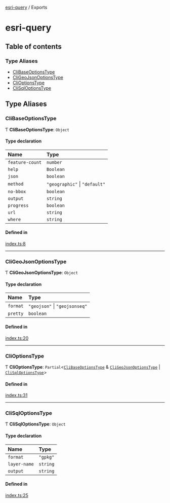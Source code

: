 [esri-query](README.md) / Exports

# esri-query

## Table of contents

### Type Aliases

- [CliBaseOptionsType](modules.md#clibaseoptionstype)
- [CliGeoJsonOptionsType](modules.md#cligeojsonoptionstype)
- [CliOptionsType](modules.md#clioptionstype)
- [CliSqlOptionsType](modules.md#clisqloptionstype)

## Type Aliases

### CliBaseOptionsType

Ƭ **CliBaseOptionsType**: `Object`

#### Type declaration

| Name | Type |
| :------ | :------ |
| `feature-count` | `number` |
| `help` | `Boolean` |
| `json` | `boolean` |
| `method` | ``"geographic"`` \| ``"default"`` |
| `no-bbox` | `boolean` |
| `output` | `string` |
| `progress` | `boolean` |
| `url` | `string` |
| `where` | `string` |

#### Defined in

[index.ts:8](https://github.com/jimmyrocks/esri-query/blob/b4b4cc2/src/index.ts#L8)

___

### CliGeoJsonOptionsType

Ƭ **CliGeoJsonOptionsType**: `Object`

#### Type declaration

| Name | Type |
| :------ | :------ |
| `format` | ``"geojson"`` \| ``"geojsonseq"`` |
| `pretty` | `boolean` |

#### Defined in

[index.ts:20](https://github.com/jimmyrocks/esri-query/blob/b4b4cc2/src/index.ts#L20)

___

### CliOptionsType

Ƭ **CliOptionsType**: `Partial`<[`CliBaseOptionsType`](modules.md#clibaseoptionstype) & [`CliGeoJsonOptionsType`](modules.md#cligeojsonoptionstype) \| [`CliSqlOptionsType`](modules.md#clisqloptionstype)\>

#### Defined in

[index.ts:31](https://github.com/jimmyrocks/esri-query/blob/b4b4cc2/src/index.ts#L31)

___

### CliSqlOptionsType

Ƭ **CliSqlOptionsType**: `Object`

#### Type declaration

| Name | Type |
| :------ | :------ |
| `format` | ``"gpkg"`` |
| `layer-name` | `string` |
| `output` | `string` |

#### Defined in

[index.ts:25](https://github.com/jimmyrocks/esri-query/blob/b4b4cc2/src/index.ts#L25)
